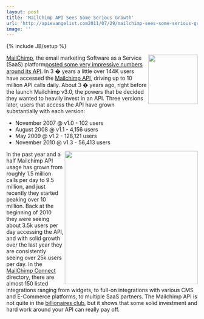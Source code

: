 ```yaml
---
layout: post
title: 'MailChimp API Sees Some Serious Growth'
url: 'http://apievangelist.com2011/07/29/mailchimp-sees-some-serious-growth-api/'
image: ''
---
```

{% include JB/setup %}
<a title="Mailchimp" href="http://mailchimp.com/"><img src="http://kinlane-productions.s3.amazonaws.com/api-evangelist/mailchimp/mailchimp-monkey.png"  width="130" align="right" /></a><a title="Mailchimp" href="http://mailchimp.com/">MailChimp</a>, the email marketing Software as a Service (SaaS) platform<a title="posted some impressive numbers around its API" href="http://blog.mailchimp.com/10m-api-calls-per-day-more/">posted some very impressive numbers around its API</a>. In 3 � years a little over 144K users have accessed the <a href="http://apidocs.mailchimp.com/">Mailchimp API</a><a>, driving up to 10 million API calls daily.</a>
About 3 � years ago, right before the launch Mailchimp v3.0, the powers that be decided they wanted to heavily invest in an API.
Three versions later, users that access the API have grown substantially with each version:
<ul >
     <li>November 2007 @ v1.0 - 102 users
     </li>
     <li>August 2008 @ v1.1 - 4,156 users
     </li>
     <li>May 2009 @ v1.2 - 128,121 users
     </li>
     <li>November 2010 @ v1.3 - 56,413 users
     </li>
</ul><a href="http://blog.mailchimp.com/wp-content/uploads/2011/07/api-calls-per-day-staggered.png" target="_bank"><img src="http://kinlane-productions.s3.amazonaws.com/api-evangelist/mailchimp/mailchim-api-calls-per-day-staggered.png"  width="350" align="right" /></a>In the past year and a half Mailchimp API usage has grown from roughly 1.5 million calls per day to 9.5 million, and just recently they started peaking over 10 million.
Back at the beginning of 2010 they were seeing about 3.5k users per day accessing the API, and with solid growth over the last year they are consistently seeing over 25k users per day.
In the <a title="MailChimp Connect" href="http://connect.mailchimp.com/">MailChimp Connect</a> directory, there are almost 150 listed integrations ranging from widgets, to full-on integrations with various CMS and E-Commerce platforms, to multiple SaaS partners.
The Mailchimp API is not quite in the <a title="billionaires club" href="http://blog.programmableweb.com/2011/05/25/who-belongs-to-the-api-billionaires-club/">billionaires club</a>, but it shows that some solid investment and hard work around your API can really pay off.
